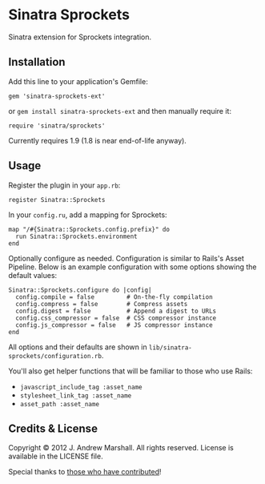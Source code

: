# Sinatra Sprockets

Sinatra extension for Sprockets integration.

## Installation

Add this line to your application's Gemfile:

    gem 'sinatra-sprockets-ext'

or `gem install sinatra-sprockets-ext` and then manually require it:

    require 'sinatra/sprockets'

Currently requires 1.9 (1.8 is near end-of-life anyway).

## Usage

Register the plugin in your `app.rb`:

    register Sinatra::Sprockets

In your `config.ru`, add a mapping for Sprockets:

    map "/#{Sinatra::Sprockets.config.prefix}" do
      run Sinatra::Sprockets.environment
    end

Optionally configure as needed. Configuration is similar to Rails's Asset Pipeline.
Below is an example configuration with some options showing the default values:

    Sinatra::Sprockets.configure do |config|
      config.compile = false         # On-the-fly compilation
      config.compress = false        # Compress assets
      config.digest = false          # Append a digest to URLs
      config.css_compressor = false  # CSS compressor instance
      config.js_compressor = false   # JS compressor instance
    end

All options and their defaults are shown in `lib/sinatra-sprockets/configuration.rb`.

You'll also get helper functions that will be familiar to those who use Rails:

- `javascript_include_tag :asset_name`
- `stylesheet_link_tag :asset_name`
- `asset_path :asset_name`

## Credits & License

Copyright © 2012 J. Andrew Marshall. All rights reserved.
License is available in the LICENSE file.

Special thanks to [those who have contributed](https://github.com/amarshall/sinatra-sprockets/graphs/contributors)!

